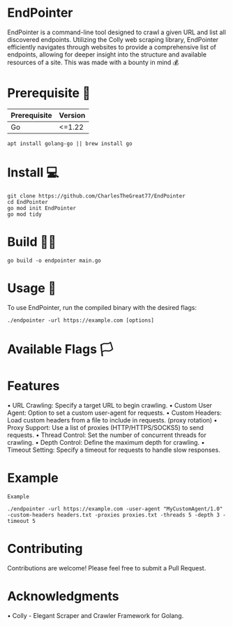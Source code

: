 # EndPointer
EndPointer is a command-line tool designed to crawl a given URL and list all discovered endpoints. Utilizing the Colly web scraping library, EndPointer efficiently navigates through websites to provide a comprehensive list of endpoints, allowing for deeper insight into the structure and available resources of a site.
This was made with a bounty in mind 💰

# Prerequisite 🚀
| Prerequisite | Version |
|--------------|---------|
| Go           |  <=1.22 |
```
apt install golang-go || brew install go
```

# Install 💻
```
git clone https://github.com/CharlesTheGreat77/EndPointer
cd EndPointer
go mod init EndPointer
go mod tidy
```

# Build 👷‍♂️
```
go build -o endpointer main.go
```

# Usage 🦠
To use EndPointer, run the compiled binary with the desired flags:
```
./endpointer -url https://example.com [options]
```

# Available Flags 🏳️

# Features
•	URL Crawling: Specify a target URL to begin crawling.
•	Custom User Agent: Option to set a custom user-agent for requests.
•	Custom Headers: Load custom headers from a file to include in requests. (proxy rotation)
•	Proxy Support: Use a list of proxies (HTTP/HTTPS/SOCKS5) to send requests.
•	Thread Control: Set the number of concurrent threads for crawling.
•	Depth Control: Define the maximum depth for crawling.
•	Timeout Setting: Specify a timeout for requests to handle slow responses.


# Example
```
Example

./endpointer -url https://example.com -user-agent "MyCustomAgent/1.0" -custom-headers headers.txt -proxies proxies.txt -threads 5 -depth 3 -timeout 5
```


# Contributing
Contributions are welcome! Please feel free to submit a Pull Request.

# Acknowledgments
•	Colly - Elegant Scraper and Crawler Framework for Golang.
